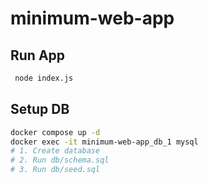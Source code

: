 
# minimum-web-app


## Run App

```bash
 node index.js
```

## Setup DB


```bash
docker compose up -d
docker exec -it minimum-web-app_db_1 mysql
# 1. Create database
# 2. Run db/schema.sql
# 3. Run db/seed.sql
```
